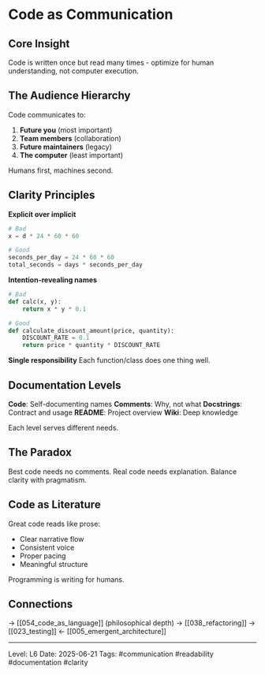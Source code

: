 # Code as Communication
## Core Insight
Code is written once but read many times - optimize for human understanding, not computer execution.

## The Audience Hierarchy

Code communicates to:
1. **Future you** (most important)
2. **Team members** (collaboration)
3. **Future maintainers** (legacy)
4. **The computer** (least important)

Humans first, machines second.

## Clarity Principles

**Explicit over implicit**
```python
# Bad
x = d * 24 * 60 * 60

# Good
seconds_per_day = 24 * 60 * 60
total_seconds = days * seconds_per_day
```

**Intention-revealing names**
```python
# Bad
def calc(x, y):
    return x * y * 0.1

# Good
def calculate_discount_amount(price, quantity):
    DISCOUNT_RATE = 0.1
    return price * quantity * DISCOUNT_RATE
```

**Single responsibility**
Each function/class does one thing well.

## Documentation Levels

**Code**: Self-documenting names
**Comments**: Why, not what
**Docstrings**: Contract and usage
**README**: Project overview
**Wiki**: Deep knowledge

Each level serves different needs.

## The Paradox

Best code needs no comments.
Real code needs explanation.
Balance clarity with pragmatism.

## Code as Literature

Great code reads like prose:
- Clear narrative flow
- Consistent voice
- Proper pacing
- Meaningful structure

Programming is writing for humans.

## Connections
→ [[054_code_as_language]] (philosophical depth)
→ [[038_refactoring]]
→ [[023_testing]]
← [[005_emergent_architecture]]

---
Level: L6
Date: 2025-06-21
Tags: #communication #readability #documentation #clarity